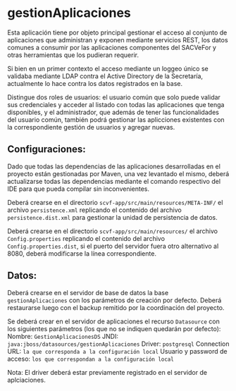 # gestionAplicaciones
Esta aplicación tiene por objeto principal gestionar el acceso al conjunto
de aplicaciones que administran y exponen mediante servicios REST,
los datos comunes a consumir por las aplicaciones componentes del SACVeFor
y otras herramientas que los pudieran requerir.

Si bien en un primer contexto el acceso mediante un loggeo único se validaba
mediante LDAP contra el Active Directory de la Secretaría, actualmente lo
hace contra los datos registrados en la base.

Distingue dos roles de usuarios: el usuario común que solo puede validar sus 
credenciales y acceder al listado con todas las aplicaciones que tenga 
disponibles, y el administrador, que además de tener las funcionalidades del 
usuario común, también podrá gestionar las aplicciones existentes con la 
correspondiente gestión de usuarios y agregar nuevas.


Configuraciones:
----------------

Dado que todas las dependencias de las aplicaciones desarrolladas en el proyecto 
están gestionadas por Maven, una vez levantado el mismo, deberá actualizarse todas
las dependencias mediante el comando respectivo del IDE para que pueda compilar
sin inconvenientes.

Deberá crearse en el directorio `scvf-app/src/main/resources/META-INF/` el archivo
`persistence.xml` replicando el contenido del archivo `persistence.dist.xml` para
gestionar la unidad de persistencia de datos.

Deberá crearse en el directorio `scvf-app/src/main/resources/` el archivo 
`Config.properties` replicando el contenido del archivo `Config.properties.dist`,
si el puerto del servidor fuera otro alternativo al 8080, deberá modificarse 
la línea correspondiente.


Datos:
------

Deberá crearse en el servidor de base de datos la base `gestionAplicaciones`
con los parámetros de creación por defecto. Deberá restaurarse luego con el 
backup remitido por la coordinación del proyecto.

Se deberá crear en el servidor de aplicaciones el recurso `Datasource` con 
los siguientes parámetros (los que no se indiquen quedarán por defecto):
Nombre: `GestionAplicacionesDS`
JNDI:  `java:jboss/datasources/gestionAplicaciones`
Driver: `postgresql`
Connection URL: `la que corresponda a la configuración local`
Usuario y password de acceso: `los que correspondan a la configuración local`

Nota: El driver deberá estar previamente registrado en el servidor de aplciaciones.

